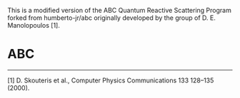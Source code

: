 This is a modified version of the ABC Quantum Reactive Scattering Program forked from humberto-jr/abc  originally developed by the group of D. E. Manolopoulos [1].
# ABC


-----

[1] D. Skouteris et al., Computer Physics Communications 133 128–135 (2000).